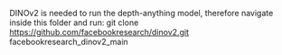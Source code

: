 DINOv2 is needed to run the depth-anything model, therefore navigate inside this folder and run:
git clone https://github.com/facebookresearch/dinov2.git facebookresearch_dinov2_main
